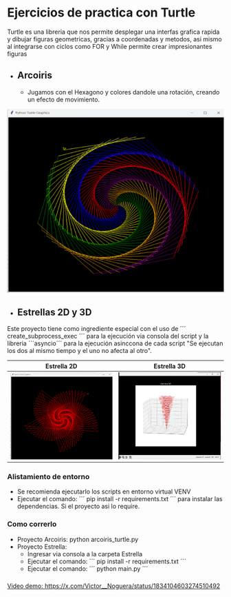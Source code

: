 # Ejercicios de practica con Turtle #
Turtle es una libreria que nos permite desplegar una interfas grafica rapida y dibujar figuras geometricas, gracias a coordenadas y metodos, asi mismo al integrarse con ciclos como FOR y While permite crear impresionantes figuras
* ## Arcoiris ##
    * Jugamos con el Hexagono y colores dandole una rotación, creando un efecto de movimiento.

![Example](https://github.com/vhngroup/Turtle_exercise/blob/main/static/Arcoiris.png)

* ## Estrellas 2D y 3D ##
Este proyecto tiene como ingrediente especial con el uso de ´´´ create_subprocess_exec ´´´ para la ejecución via consola del script y la libreria ´´´asyncio´´´ para la ejecución asinccona de cada script "Se ejecutan los dos al mismo tiempo y el uno no afecta al otro".

| Estrella 2D         | Estrella 3D         |
| :------------------------:|:------------------------:|
| ![2D](https://github.com/vhngroup/Turtle_exercise/blob/main/static/Estrella2D.png)|![3D](https://github.com/vhngroup/Turtle_exercise/blob/main/static/Estrella3D.png)|

### Alistamiento de entorno ###
*   Se recomienda ejecutarlo los scripts en entorno virtual VENV
* Ejecutar el comando: ´´´ pip install -r requirements.txt ´´´ para instalar las dependencias. Si el proyecto asi lo require.
### Como correrlo ### 
* Proyecto Arcoiris: python arcoiris_turtle.py
* Proyecto Estrella: 
    * Ingresar via consola a la carpeta Estrella
    * Ejecutar el comando: ´´´ pip install -r requirements.txt ´´´
    * Ejecutar el comando: ´´´ python main.py ´´´
###
[Video demo: https://x.com/Victor__Noguera/status/1834104603274510492 ](https://x.com/Victor__Noguera/status/1834104603274510492)

